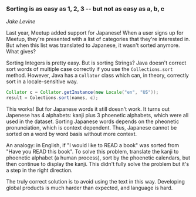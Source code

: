 ### Sorting is as easy as 1, 2, 3 -- but not as easy as a, b, c

_Jake Levine_

Last year, Meetup added support for Japanese! When a user signs up for Meetup, they're presented with a list of categories that they're interested in. But when this list was translated to Japanese, it wasn't sorted anymore. What gives?

Sorting Integers is pretty easy. But is sorting Strings? Java doesn't correct sort words of multiple case correctly if you use the `Collections.sort` method. However, Java has a `Collator` class which can, in theory, correctly sort in a locale-sensitive way.

```java
Collator c = Collator.getInstance(new Locale("en", "US"));
result = Colections.sort(names, c);
```

This works! But for Japanese words it still doesn't work. It turns out Japenese has 4 alphabets: kanji plus 3 phoenetic alphabets, which were all used in the dataset. Sorting Japanese words depends on the pheonetic pronunciation, which is context dependent. Thus, Japanese cannot be sorted on a word by word basis without more context.

An analogy: in English, if "I would like to READ a book" was sorted from "Have you READ this book". To solve this problem, translate the kanji to phoenetic alphabet (a human process), sort by the phoenetic calendars, but then continue to display the kanji. This didn't fully solve the problem but it's a step in the right direction.

The truly correct solution is to avoid using the text in this way. Developing global products is much harder than expected, and language is hard.
